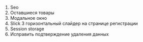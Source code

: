 1) Seo
2) Оставшиеся товары 
3) Модальное окно
4) Slick 3 горизонтальный слайдер на странице регистрации
5) Session storage
6) Исправить подтверждение удаления данных